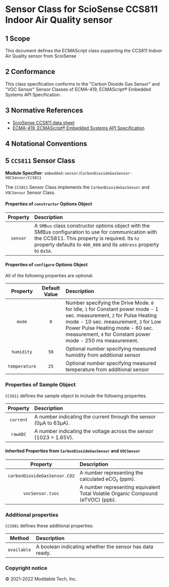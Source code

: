 
# Sensor Class for ScioSense CCS811 Indoor Air Quality sensor

## 1 Scope

This document defines the ECMAScript class supporting the CCS811 Indoor Air Quality sensor from ScioSense

## 2 Conformance

This class specification conforms to the "Carbon Dioxide Gas Sensor" and "VOC Sensor" Sensor Classes of ECMA-419, ECMAScript® Embedded Systems API Specification.

## 3 Normative References

- [ScioSense CCS811 data sheet](https://www.sciosense.com/wp-content/uploads/documents/SC-001232-DS-2-CCS811B-Datasheet-Revision-2.pdf)
- [ECMA-419, ECMAScript® Embedded Systems API Specification](https://419.ecma-international.org)

## 4 Notational Conventions

## 5 `CCS811` Sensor Class

**Module Specifier**: `embedded:sensor/CarbonDioxideGasSensor-VOCSensor/CCS811`

The `CCS811` Sensor Class implements the `CarbonDioxideGasSensor` and `VOCSensor` Sensor Class.

#### Properties of `constructor` Options Object

| Property | Description |
| :---: | :--- |
| `sensor` | A `SMBus` class constructor options object with the SMBus configuration to use for communication with the CCS811. This property is required. Its `hz` property defaults to `400_000` and its `address` property to `0x5A`.


<a id="configuration"></a>	
#### Properties of `configure` Options Object

All of the following properties are optional.

| Property | Default Value | Description |
| :---: | :---: | :--- |
| `mode` | `0` | Number specifying the Drive Mode. `0` for Idle, `1` for Constant power mode - 1 sec. measurement, `2` for Pulse Heating mode - 10 sec. measurement, `3` for Low Power Pulse Heating mode - 60 sec. measurement, `4` for Constant power mode - 250 ms measurement.
| `humidity` | `50` | Optional number specifying measured humidity from additional sensor
| `temperature` | `25` | Optional number specifying measured temperature from additional sensor


### Properties of Sample Object
`CCS811` defines the sample object to include the following properties.

| Property | Description |
| :---: | :--- |
| `current` | A number indicating the current through the sensor (0μA to 63μA).
| `rawADC` | A number indicating the voltage across the sensor (1023 = 1.65V).

#### Inherited Properties from `CarbonDioxideGasSensor` and `VOCSensor`
| Property | Description |
| :---: | :--- |
| `carbonDioxideGasSensor.CO2` | A number representing the calculated eCO₂ (ppm).
| `vocSensor.tvoc` | A number representing equivalent Total Volatile Organic Compound (eTVOC) (ppb).


### Additional properties
`CCS881` defines these additional properties:

| Method | Description |
| :---: | :--- |
| `available` | A boolean indicating whether the sensor has data ready.


### Copyright notice

© 2021-2022 Moddable Tech, Inc.

